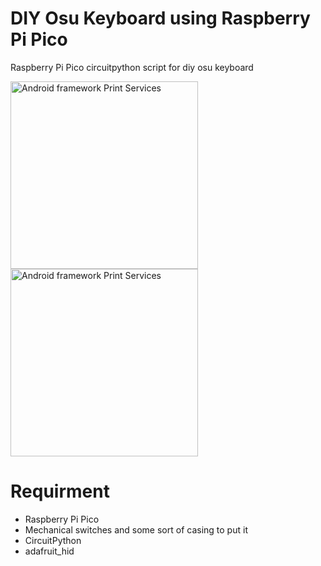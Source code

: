 # DIY Osu Keyboard using Raspberry Pi Pico

Raspberry Pi Pico circuitpython script for diy osu keyboard

<img alt="Android framework Print Services" src="https://user-images.githubusercontent.com/62429947/116680087-dae15880-a9dd-11eb-88ad-9223fbf3319a.png" width="300" />   <img alt="Android framework Print Services" src="https://user-images.githubusercontent.com/62429947/116680305-14b25f00-a9de-11eb-8e33-14010e126844.jpeg" width="300" />

# Requirment
* Raspberry Pi Pico
* Mechanical switches and some sort of casing to put it
* CircuitPython
* adafruit_hid
